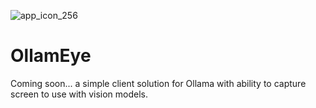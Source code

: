 ![app_icon_256](https://github.com/user-attachments/assets/7eab394a-669d-4aca-af35-f2dd0f60321e)
# OllamEye

Coming soon... a simple client solution for Ollama with ability to capture screen to use with vision models.

